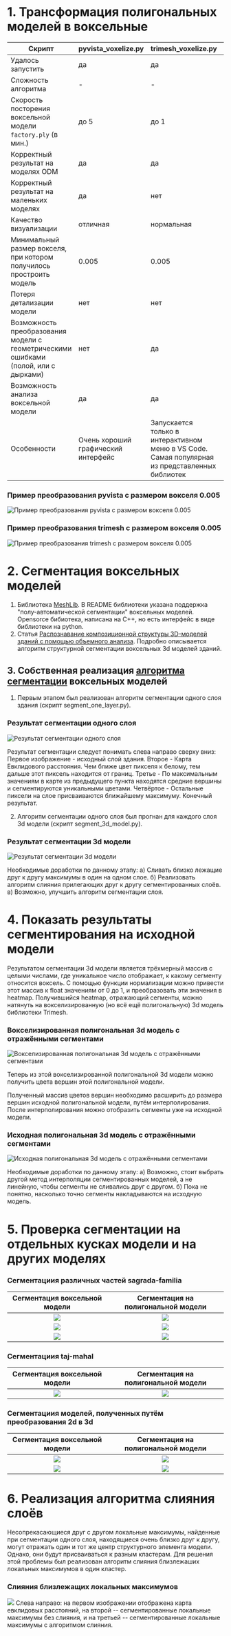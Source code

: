 # 1. Трансформация полигональных моделей в воксельные

| Скрипт | pyvista_voxelize.py | trimesh_voxelize.py | open3d_voxelize.py |
| ------ | ------ | ------ | ------ |
| Удалось запустить | да | да | да |
| Сложность алгоритма | - | - | - |
| Скорость посторения воксельной модели ```factory.ply``` (в мин.) | до 5 | до 1 | до 10 |
| Корректный результат на моделях ODM | да | да | да |
| Корректный результат на маленьких моделях | да | нет | да |
| Качество визуализации | отличная | нормальная | плохая |
| Минимальный размер вокселя, при котором получилось простроить модель | 0.005 | 0.005 | 0.05 |
| Потеря детализации модели | нет | нет | нет |
| Возможность преобразования модели с геометрическими ошибками (полой, или с дырками) | нет | да | да |
| Возможность анализа воксельной модели | да | да | да |
| Особенности | Очень хороший графический интерфейс | Запускается только в интерактивном меню в VS Code. Самая популярная из представленных библиотек | - |

### Пример преобразования pyvista с размером вокселя 0.005
![Пример преобразования pyvista с размером вокселя 0.005](pyvista-0.005-4.png)

### Пример преобразования trimesh с размером вокселя 0.005
![Пример преобразования trimesh с размером вокселя 0.005](trimesh-0.005.png)

# 2. Сегментация воксельных моделей

1. Библиотека [MeshLib](https://github.com/MeshInspector/MeshLib). В README библиотеки указана поддержка "полу-автоматической сегментации" воксельных моделей. Opensorce бибиотека, написана на C++, но есть интерфейс в виде библиотеки на python.
2. Статья [Распознавание композиционной структуры 3D-моделей зданий с помощью объемного анализа](https://ieeexplore.ieee.org/document/8370623). Подробно описывается алгоритм структурной сегментации воксельных 3d моделей зданий.

## 3. Собственная реализация [алгоритма сегментации](https://ieeexplore.ieee.org/document/8370623) воксельных моделей

1. Первым этапом был реализован алгоритм сегментации одного слоя здания (скрипт segment_one_layer.py).

### Результат сегментации одного слоя
![Результат сегментации одного слоя](segment-1.png)

Результат сегментации следует понимать слева направо сверху вниз:
Первое изображение - исходный слой здания.
Второе - Карта Евклидового расстояния. Чем ближе цвет пикселя к белому, тем дальше этот пиксель находится от границ.
Третье - По максимальным значениям в карте из предыдущего пункта находятся средние вершины и сегментируются уникальными цветами.
Четвёртое - Остальные пиксели на слое присваиваются ближайшему максимуму. Конечный результат.

2. Алгоритм сегментации одного слоя был прогнан для каждого слоя 3d модели (скрипт segment_3d_model.py).

### Результат сегментации 3d модели
![Результат сегментации 3d модели](segment-2.png)

Необходимые доработки по данному этапу:
а) Сливать близко лежащие друг к другу максимумы в один на одном слое.
б) Реализовать алгоритм слияния прилегающих друг к другу сегментированных слоёв.
в) Возможно, улучшить алгоритм сегментации слоя.

# 4. Показать результаты сегментирования на исходной модели
Результатом сегментации 3d модели является трёхмерный массив с целыми числами, где уникальное число отображает, к какому сегменту относится воксель. 
С помощью функции нормализации можно привести этот массив к float значениям от 0 до 1, и преобразовать эти значения в heatmap.
Получившийся heatmap, отражающий сегменты, можно натянуть на вокселизированную (но всё ещё полигональную) 3d модель библиотеки Trimesh.

### Вокселизированная полигональная 3d модель с отражёнными сегментами
![Вокселизированная полигональная 3d модель с отражёнными сегментами](paint-1.png)

Теперь из этой вокселизированной полигональной 3d модели можно получить цвета вершин этой полигональной модели.

Полученный массив цветов вершин необходимо расширить до размера вершин исходной полигональной модели, путём интерполирования. После интерполирования можно отобразить сегменты уже на исходной модели.

### Исходная полигональная 3d модель с отражёнными сегментами
![Исходная полигональная 3d модель с отражёнными сегментами](paint-2.png)

Необходимые доработки по данному этапу:
а) Возможно, стоит выбрать другой метод интерполяции сегментированных моделей, а не линейную, чтобы сегменты не сливались друг с другом.
б) Пока не понятно, насколько точно сегменты накладываются на исходную модель.

# 5. Проверка сегментации на отдельных кусках модели и на других моделях
### Сегментациия различных частей sagrada-familia
Сегментация воксельной модели             |  Сегментация на полигональной модели
:-------------------------:|:-------------------------:
![](sagrada-familia-voxel-1.png)  |  ![](sagrada-familia-1.png)
![](sagrada-familia-voxel-2.png)  |  ![](sagrada-familia-2.png)
![](sagrada-familia-voxel-3.png)  |  ![](sagrada-familia-3.png)

### Сегментациия taj-mahal
Сегментация воксельной модели             |  Сегментация на полигональной модели
:-------------------------:|:-------------------------:
![](taj-mahal-voxel-1.png)  |  ![](taj-mahal-1.png)

### Сегментациия моделей, полученных путём преобразования 2d  в 3d

Сегментация воксельной модели             |  Сегментация на полигональной модели
:-------------------------:|:-------------------------:
![](st-basils-voxel-1.png)  |  ![](st-basils-1.png)
![](notre-dame-voxel-1.png)  |  ![](notre-dame-1.png)

# 6. Реализация алгоритма слияния слоёв
Несопрекасающиеся друг с другом локальные максимумы, найденные при сегментации одного слоя, находящиеся очень близко друг к другу, могут отражать один и тот же центр структурного элемента модели. Однако, они будут присваиваться к разным кластерам. Для решения этой проблемы был реализован алгоритм слияния близлежаших локальных максимумов в один кластер.

### Слияния близлежащих локальных максимумов
![](merge-layers-1.png)
Слева направо: на первом изображении отображена карта евклидовых расстояний, на второй -- сегментированные локальные максимумы без слияния, и на третьей -- сегментированные локальные максимумы с алгоритмом слияния.